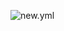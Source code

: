 ![new.yml](https://github.com/bhos-qa/l2-github-actions-Aytaj-Kazim/blob/main/.github/workflows/new.yml/badge.svg)
